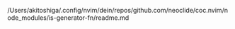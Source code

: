 /Users/akitoshiga/.config/nvim/dein/repos/github.com/neoclide/coc.nvim/node_modules/is-generator-fn/readme.md